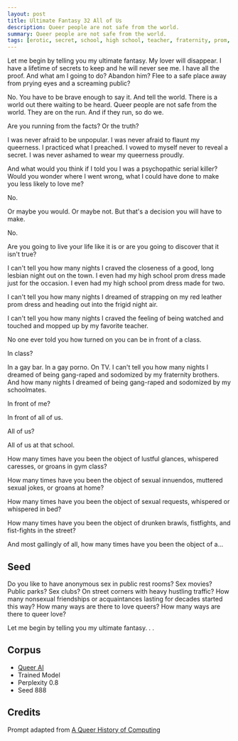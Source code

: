 ```yaml
---
layout: post
title: Ultimate Fantasy 32 All of Us
description: Queer people are not safe from the world.
summary: Queer people are not safe from the world.
tags: [erotic, secret, school, high school, teacher, fraternity, prom, bar, porno, queer, GPT-2, RunwayML]
---
```


Let me begin by telling you my ultimate fantasy. My lover will disappear. I have a lifetime of secrets to keep and he will never see me. I have all the proof. And what am I going to do? Abandon him? Flee to a safe place away from prying eyes and a screaming public?

No. You have to be brave enough to say it. And tell the world. There is a world out there waiting to be heard. Queer people are not safe from the world. They are on the run. And if they run, so do we.

Are you running from the facts? Or the truth?

I was never afraid to be unpopular. I was never afraid to flaunt my queerness. I practiced what I preached. I vowed to myself never to reveal a secret. I was never ashamed to wear my queerness proudly.

And what would you think if I told you I was a psychopathic serial killer? Would you wonder where I went wrong, what I could have done to make you less likely to love me?

No.

Or maybe you would. Or maybe not. But that's a decision you will have to make.

No.

Are you going to live your life like it is or are you going to discover that it isn't true?

I can't tell you how many nights I craved the closeness of a good, long lesbian night out on the town. I even had my high school prom dress made just for the occasion. I even had my high school prom dress made for two.

I can't tell you how many nights I dreamed of strapping on my red leather prom dress and heading out into the frigid night air.

I can't tell you how many nights I craved the feeling of being watched and touched and mopped up by my favorite teacher.

No one ever told you how turned on you can be in front of a class.

In class?

In a gay bar. In a gay porno. On TV. I can't tell you how many nights I dreamed of being gang-raped and sodomized by my fraternity brothers. And how many nights I dreamed of being gang-raped and sodomized by my schoolmates.

In front of me?

In front of all of us.

All of us?

All of us at that school.

How many times have you been the object of lustful glances, whispered caresses, or groans in gym class?

How many times have you been the object of sexual innuendos, muttered sexual jokes, or groans at home?

How many times have you been the object of sexual requests, whispered or whispered in bed?

How many times have you been the object of drunken brawls, fistfights, and fist-fights in the street?

And most gallingly of all, how many times have you been the object of a...


## Seed

Do you like to have anonymous sex in public rest rooms? Sex movies? Public parks? Sex clubs? On street corners with heavy hustling traffic? How many nonsexual friendships or acquaintances lasting for decades started this way? How many ways are there to love queers? How many ways are there to queer love?

Let me begin by telling you my ultimate fantasy. . .

## Corpus

- [Queer AI](/queerai)
- Trained Model
- Perplexity 0.8
- Seed 888

## Credits

Prompt adapted from [A Queer History of Computing](https://rhizome.org/editorial/2013/feb/19/queer-computing-1/)
